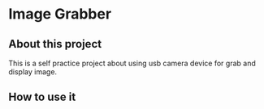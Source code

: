 # Image Grabber

## About this project
This is a self practice project about using usb camera device for grab and display image.

## How to use it



